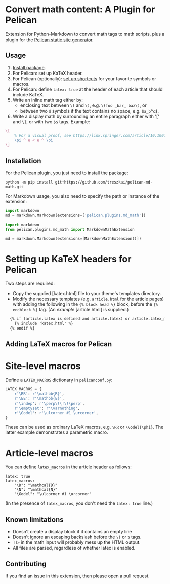 # Convert math content: A Plugin for Pelican

Extension for Python-Markdown to convert math tags to math scripts, plus a plugin for the [Pelican static site generator](https://github.com/getpelican/pelican).

Usage
-----

1. [Install package](#Installation).
2. For Pelican: set up KaTeX header.
3. For Pelican (optionally): [set up shortcuts](#Adding-LaTeX-macros-for-Pelican) for your favorite symbols or macros.
4. For Pelican: define `latex: true` at the header of each article that should include KaTeX.
4. Write an inline math tag either by:
   - enclosing text between `\(` and `\)`, e.g. `\(foo _bar_ baz\)`, or
   - between two `$` symbols if the text contains no space, e.g. `$a_b^c$`.
5. Write a display math by surrounding an entire paragraph either with '\[' and `\]`, or with two `$$` tags. Example:

```latex
\[
    % For a visual proof, see https://link.springer.com/article/10.1007/s00283-018-9816-4
    \pi ^ e < e ^ \pi
\]
```


Installation
------------

For the Pelican plugin, you just need to install the package:

```
python -m pip install git+https://github.com/treszkai/pelican-md-math.git
```

For Markdown usage, you also need to specify the path or instance of the extension:

```python
import markdown
md = markdown.Markdown(extensions=['pelican.plugins.md_math'])
```

```python
import markdown
from pelican.plugins.md_math import MarkdownMathExtension

md = markdown.Markdown(extensions=[MarkdownMathExtension()])
```

Setting up KaTeX headers for Pelican
====================================

Two steps are required:
 - Copy the supplied [katex.html] file to your theme's templates directory.
 - Modify the necessary templates (e.g. `article.html` for the article pages) with adding the following in the `{% block head %}` block, before the `{% endblock %}` tag. (An _example_ [article.html] is supplied.)

```html
  {% if (article.latex is defined and article.latex) or article.latex_macros is defined %}
    {% include 'katex.html' %}
  {% endif %}
```

Adding LaTeX macros for Pelican
-------------------------------

Site-level macros
=================

Define a `LATEX_MACROS` dictionary in `pelicanconf.py`:

```python
LATEX_MACROS = {
    r'\RR': r'\mathbb{R}',
    r'\EE': r'\mathbb{E}',
    r'\indep': r'\perp\!\!\!\perp',
    r'\emptyset': r'\varnothing',
    r'\Godel': r'\ulcorner #1 \urcorner',
}
```

These can be used as ordinary LaTeX macros, e.g. `\RR` or `\Godel{\phi}`.
The latter example demonstrates a parametric macro.

Article-level macros
====================

You can define `latex_macros` in the article header as follows:

```
latex: true
latex_macros:
    "\D": "\mathcal{D}"
    "\N": "\mathcal{N}"
    "\Godel": "\ulcorner #1 \urcorner"
```

(In the presence of `latex_macros`, you don't need the `latex: true` line.)

Known limitations
-----------------

- Doesn’t create a display block if it contains an empty line
- Doesn’t ignore an escaping backslash before the `\(` or `$` tags.
- `]]>` in the math input will probably mess up the HTML output.
- All files are parsed, regardless of whether latex is enabled.

Contributing
------------

[Contributing to Pelican]: https://docs.getpelican.com/en/latest/contribute.html

If you find an issue in this extension, then please open a pull request.
